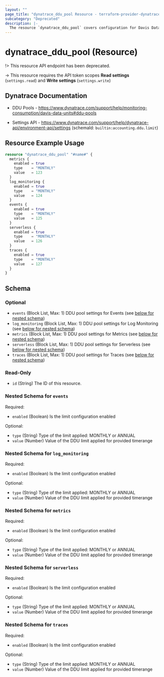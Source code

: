 ```yaml
---
layout: ""
page_title: "dynatrace_ddu_pool Resource - terraform-provider-dynatrace"
subcategory: "Deprecated"
description: |-
  The resource `dynatrace_ddu_pool` covers configuration for Davis Data Unit Pools
---
```


# dynatrace_ddu_pool (Resource)

!> This resource API endpoint has been deprecated.

-> This resource requires the API token scopes **Read settings** (`settings.read`) and **Write settings** (`settings.write`)

## Dynatrace Documentation

- DDU Pools - https://www.dynatrace.com/support/help/monitoring-consumption/davis-data-units#ddu-pools

- Settings API - https://www.dynatrace.com/support/help/dynatrace-api/environment-api/settings (schemaId: `builtin:accounting.ddu.limit`)

## Resource Example Usage

```terraform
resource "dynatrace_ddu_pool" "#name#" {
  metrics {
    enabled = true
    type    = "MONTHLY"
    value   = 123
  }
  log_monitoring {
    enabled = true
    type    = "MONTHLY"
    value   = 124
  }
  events {
    enabled = true
    type    = "MONTHLY"
    value   = 125
  }
  serverless {
    enabled = true
    type    = "MONTHLY"
    value   = 126
  }
  traces {
    enabled = true
    type    = "MONTHLY"
    value   = 127
  }
}
```

<!-- schema generated by tfplugindocs -->
## Schema

### Optional

- `events` (Block List, Max: 1) DDU pool settings for Events (see [below for nested schema](#nestedblock--events))
- `log_monitoring` (Block List, Max: 1) DDU pool settings for Log Monitoring (see [below for nested schema](#nestedblock--log_monitoring))
- `metrics` (Block List, Max: 1) DDU pool settings for Metrics (see [below for nested schema](#nestedblock--metrics))
- `serverless` (Block List, Max: 1) DDU pool settings for Serverless (see [below for nested schema](#nestedblock--serverless))
- `traces` (Block List, Max: 1) DDU pool settings for Traces (see [below for nested schema](#nestedblock--traces))

### Read-Only

- `id` (String) The ID of this resource.

<a id="nestedblock--events"></a>
### Nested Schema for `events`

Required:

- `enabled` (Boolean) Is the limit configuration enabled

Optional:

- `type` (String) Type of the limit applied: MONTHLY or ANNUAL
- `value` (Number) Value of the DDU limit applied for provided timerange


<a id="nestedblock--log_monitoring"></a>
### Nested Schema for `log_monitoring`

Required:

- `enabled` (Boolean) Is the limit configuration enabled

Optional:

- `type` (String) Type of the limit applied: MONTHLY or ANNUAL
- `value` (Number) Value of the DDU limit applied for provided timerange


<a id="nestedblock--metrics"></a>
### Nested Schema for `metrics`

Required:

- `enabled` (Boolean) Is the limit configuration enabled

Optional:

- `type` (String) Type of the limit applied: MONTHLY or ANNUAL
- `value` (Number) Value of the DDU limit applied for provided timerange


<a id="nestedblock--serverless"></a>
### Nested Schema for `serverless`

Required:

- `enabled` (Boolean) Is the limit configuration enabled

Optional:

- `type` (String) Type of the limit applied: MONTHLY or ANNUAL
- `value` (Number) Value of the DDU limit applied for provided timerange


<a id="nestedblock--traces"></a>
### Nested Schema for `traces`

Required:

- `enabled` (Boolean) Is the limit configuration enabled

Optional:

- `type` (String) Type of the limit applied: MONTHLY or ANNUAL
- `value` (Number) Value of the DDU limit applied for provided timerange